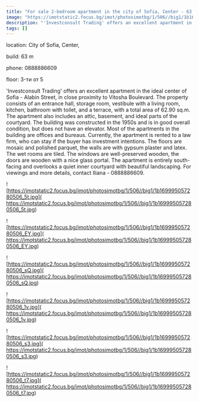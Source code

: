 ```yaml
---
title: "For sale 2-bedroom apartment in the city of Sofia, Center - 63 sq.m / 219,990 EUR :: imot.bg Ad"
image: "https://imotstatic2.focus.bg/imot/photosimotbg/1/506//big1/1b169995057280506_S7.jpg"
description: "'Investconsult Trading' offers an excellent apartment in the ideal center of Sofia - Alabin Street, in close proximity to Vitosha Boulevard. The property consists of an entrance hall, storage room, vestibule with a living room, kitchen, bathroom with toilet, and a terrace, with a total area of 62.90 sq.m. The apartment also includes an attic, basement, and ideal parts of the courtyard. The building was constructed in the 1950s and is in good overall condition, but does not have an elevator. Most of the apartments in the building are offices and bureaus. Currently, the apartment is rented to a law firm, who can stay if the buyer has investment intentions. The floors are mosaic and polished parquet, the walls are with gypsum plaster and latex. The wet rooms are tiled. The windows are well-preserved wooden, the doors are wooden with a nice glass portal. The apartment is entirely south-facing and overlooks a quiet inner courtyard with beautiful landscaping. For viewings and more details, contact Iliana - 0888886609."
tags: []
---
```


location: City of Sofia, Center,

build: 63 m

phone: 0888886609

floor: 3-ти от 5

'Investconsult Trading' offers an excellent apartment in the ideal center of Sofia - Alabin Street, in close proximity to Vitosha Boulevard. The property consists of an entrance hall, storage room, vestibule with a living room, kitchen, bathroom with toilet, and a terrace, with a total area of 62.90 sq.m. The apartment also includes an attic, basement, and ideal parts of the courtyard. The building was constructed in the 1950s and is in good overall condition, but does not have an elevator. Most of the apartments in the building are offices and bureaus. Currently, the apartment is rented to a law firm, who can stay if the buyer has investment intentions. The floors are mosaic and polished parquet, the walls are with gypsum plaster and latex. The wet rooms are tiled. The windows are well-preserved wooden, the doors are wooden with a nice glass portal. The apartment is entirely south-facing and overlooks a quiet inner courtyard with beautiful landscaping. For viewings and more details, contact Iliana - 0888886609.


![https://imotstatic2.focus.bg/imot/photosimotbg/1/506//big1/1b169995057280506_5t.jpg]( https://imotstatic2.focus.bg/imot/photosimotbg/1/506//big1/1b169995057280506_5t.jpg)


![https://imotstatic2.focus.bg/imot/photosimotbg/1/506//big1/1b169995057280506_EY.jpg]( https://imotstatic2.focus.bg/imot/photosimotbg/1/506//big1/1b169995057280506_EY.jpg)


![https://imotstatic2.focus.bg/imot/photosimotbg/1/506//big1/1b169995057280506_sQ.jpg]( https://imotstatic2.focus.bg/imot/photosimotbg/1/506//big1/1b169995057280506_sQ.jpg)


![https://imotstatic2.focus.bg/imot/photosimotbg/1/506//big1/1b169995057280506_1v.jpg]( https://imotstatic2.focus.bg/imot/photosimotbg/1/506//big1/1b169995057280506_1v.jpg)


![https://imotstatic2.focus.bg/imot/photosimotbg/1/506//big1/1b169995057280506_s3.jpg]( https://imotstatic2.focus.bg/imot/photosimotbg/1/506//big1/1b169995057280506_s3.jpg)


![https://imotstatic2.focus.bg/imot/photosimotbg/1/506//big1/1b169995057280506_t7.jpg]( https://imotstatic2.focus.bg/imot/photosimotbg/1/506//big1/1b169995057280506_t7.jpg)


